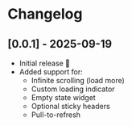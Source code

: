 # Changelog

## [0.0.1] - 2025-09-19
- Initial release 🎉
- Added support for:
  - Infinite scrolling (load more)
  - Custom loading indicator
  - Empty state widget
  - Optional sticky headers
  - Pull-to-refresh
